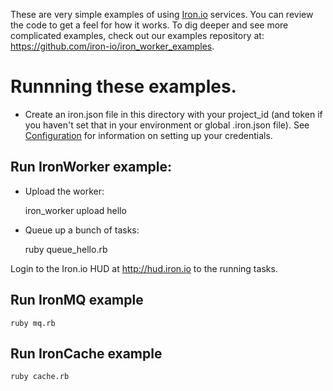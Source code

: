 These are very simple examples of using [Iron.io](http://www.iron.io) services. You can review
the code to get a feel for how it works. To dig deeper and see more complicated examples, check out
our examples repository at: https://github.com/iron-io/iron_worker_examples.

# Runnning these examples.

* Create an iron.json file in this directory with your project_id (and token if you haven't set
that in your environment or global .iron.json file). See [Configuration](http://dev.iron.io/articles/configuration/) for
information on setting up your credentials.

## Run IronWorker example:

* Upload the worker:

    iron_worker upload hello

* Queue up a bunch of tasks:

    ruby queue_hello.rb

Login to the Iron.io HUD at http://hud.iron.io to the running tasks.

## Run IronMQ example

    ruby mq.rb

## Run IronCache example

    ruby cache.rb



